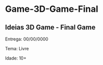 ﻿# Game-3D-Game-Final
## Ideias 3D Game - Final Game

<p> Entrega: 00/00/0000 </p>
<p>Tema: Livre</p>
<p>Idade: 10+</p>

